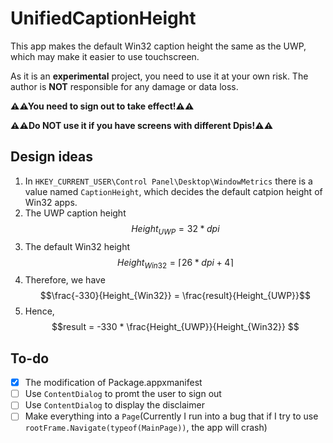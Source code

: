 # UnifiedCaptionHeight

This app makes the default Win32 caption height the same as the UWP, which may make it easier to use touchscreen.

As it is an **experimental** project, you need to use it at your own risk. The author is **NOT** responsible for any damage or data loss.

**⚠⚠You need to sign out to take effect!⚠⚠**

**⚠⚠Do NOT use it if you have screens with different Dpis!⚠⚠**
 
## Design ideas
1. In ```HKEY_CURRENT_USER\Control Panel\Desktop\WindowMetrics``` there is a value named ```CaptionHeight```, which decides the default catpion height of Win32 apps.
2. The UWP caption height $$Height_{UWP} = 32 * dpi $$
3. The default Win32 height $$Height_{Win32} = \left \lceil 26*dpi+4 \right \rceil $$
4. Therefore, we have $$\frac{-330}{Height_{Win32}} = \frac{result}{Height_{UWP}}$$
5. Hence, $$result = -330 * \frac{Height_{UWP}}{Height_{Win32}} $$

## To-do

- [x] The modification of Package.appxmanifest
- [ ] Use ```ContentDialog``` to promt the user to sign out
- [ ] Use ```ContentDialog``` to display the disclaimer
- [ ] Make everything into a ```Page```(Currently I run into a bug that if I try to use ```rootFrame.Navigate(typeof(MainPage))```, the app will crash)